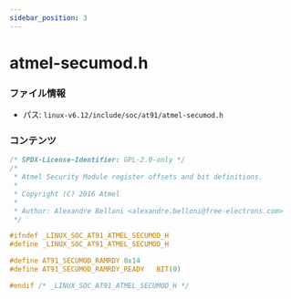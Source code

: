 ```yaml
---
sidebar_position: 3
---
```

# atmel-secumod.h

### ファイル情報

- パス: `linux-v6.12/include/soc/at91/atmel-secumod.h`

### コンテンツ

```h
/* SPDX-License-Identifier: GPL-2.0-only */
/*
 * Atmel Security Module register offsets and bit definitions.
 *
 * Copyright (C) 2016 Atmel
 *
 * Author: Alexandre Belloni <alexandre.belloni@free-electrons.com>
 */

#ifndef _LINUX_SOC_AT91_ATMEL_SECUMOD_H
#define _LINUX_SOC_AT91_ATMEL_SECUMOD_H

#define AT91_SECUMOD_RAMRDY	0x14
#define AT91_SECUMOD_RAMRDY_READY	BIT(0)

#endif /* _LINUX_SOC_AT91_ATMEL_SECUMOD_H */

```
